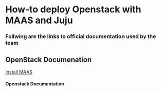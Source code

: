# How-to deploy Openstack with MAAS and Juju
### Follwing are the links to official documentation used by the team 

## OpenStack Documenation 

[Install MAAS](https://docs.openstack.org/project-deploy-guide/charm-deployment-guide/latest/install-maas.html)

#### Openstack Documentation ######

